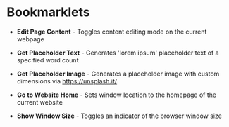 # Bookmarklets

* **Edit Page Content** - Toggles content editing mode on the current webpage

* **Get Placeholder Text** - Generates 'lorem ipsum' placeholder text of a specified word count

* **Get Placeholder Image** - Generates a placeholder image with custom dimensions via https://unsplash.it/

* **Go to Website Home** - Sets window location to the homepage of the current website

* **Show Window Size** - Toggles an indicator of the browser window size

